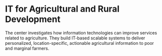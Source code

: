 # IT for Agricultural and Rural Development

The center investigates how information technologies can improve services related to agriculture. They build IT-based scalable systems to deliver personalized, location-specific, actionable agricultural information to poor and marginal farmers.
